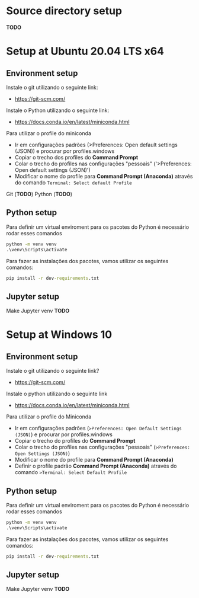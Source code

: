 # Source directory setup

**TODO**

# Setup at Ubuntu 20.04 LTS x64

## Environment setup

Instale o git utilizando o seguinte link:
- https://git-scm.com/

Instale o Python utilizando o seguinte link:
- https://docs.conda.io/en/latest/miniconda.html

Para utilizar o profile do miniconda
- Ir em configurações padrões (>Preferences: Open default settings (JSON)) e procurar por profiles.windows
- Copiar o trecho dos profiles do **Command Prompt**
- Colar o trecho do profiles nas configurações "pessoais" ('>Preferences: Open default settings (JSON)')
- Modificar o nome do profile para **Command Prompt (Anaconda)** através do comando `Terminal: Select default Profile `

Git (**TODO**)
Python (**TODO**)

## Python setup

Para definir um virtual enviroment para os pacotes do Python é necessário rodar esses comandos
````bat
python -m venv venv
.\venv\Scripts\activate
````

Para fazer as instalações dos pacotes, vamos utilizar os seguintes comandos:
````bat
pip install -r dev-requirements.txt

````

## Jupyter setup

Make Jupyter venv **TODO**

# Setup at Windows 10

## Environment setup

Instale o git utilizando o seguinte link?
- https://git-scm.com/

Instale o python utilizando o seguinte link
- https://docs.conda.io/en/latest/miniconda.html

Para utilizar o profile do Miniconda
- Ir em configurações padrões (`>Preferences: Open Default Settings (JSON)`) e procurar por profiles.windows
- Copiar o trecho do profiles do **Command Prompt**
- Colar o trecho do profiles nas configurações "pessoais" (`>Preferences: Open Settings (JSON)`)
- Modificar o nome do profile para **Command Prompt (Anaconda)**
- Definir o profile padrão **Command Prompt (Anaconda)** através do comando `>Terminal: Select Default Profile`

## Python setup

Para definir um virtual enviroment para os pacotes do Python é necessário rodar esses comandos
```bat
python -m venv venv
.\venv\Scripts\activate
```

Para fazer as instalações dos pacotes, vamos utilizar os seguintes comandos:
```bat
pip install -r dev-requirements.txt
```


## Jupyter setup

Make Jupyter venv **TODO**
